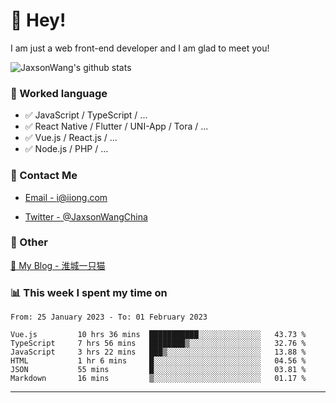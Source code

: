 # 👋 Hey!

I am just a web front-end developer and I am glad to meet you!

![JaxsonWang's github stats](https://github-readme-stats.vercel.app/api?username=JaxsonWang&&show_icons=true&&title_color=1abc9c&&icon_color=1abc9c)


### 📝 Worked language

- ✅ JavaScript / TypeScript / ...
- ✅ React Native / Flutter / UNI-App / Tora / ...
- ✅ Vue.js / React.js / ...
- ✅ Node.js / PHP / ...

### 📮 Contact Me

- [Email - i@iiong.com](mailto:i@iiong.com)

- [Twitter - @JaxsonWangChina](https://twitter.com/JaxsonWangChina)

### 🤪 Other

[📌 My Blog - 淮城一只猫](https://iiong.com)

### 📊 This week I spent my time on

<!--START_SECTION:waka-->

```text
From: 25 January 2023 - To: 01 February 2023

Vue.js         10 hrs 36 mins  ███████████░░░░░░░░░░░░░░   43.73 %
TypeScript     7 hrs 56 mins   ████████▒░░░░░░░░░░░░░░░░   32.76 %
JavaScript     3 hrs 22 mins   ███▒░░░░░░░░░░░░░░░░░░░░░   13.88 %
HTML           1 hr 6 mins     █░░░░░░░░░░░░░░░░░░░░░░░░   04.56 %
JSON           55 mins         █░░░░░░░░░░░░░░░░░░░░░░░░   03.81 %
Markdown       16 mins         ▒░░░░░░░░░░░░░░░░░░░░░░░░   01.17 %
```

<!--END_SECTION:waka-->

---
